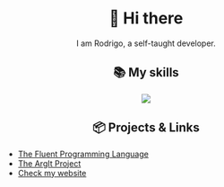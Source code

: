 <h1 align="center">
    👋 Hi there
</h1>

<p align="center">
    I am Rodrigo, a self-taught developer. 
</p>

<h2 align="center">
    📚 My skills
</h2>

<p align="center">
  <a href="https://skillicons.dev">
    <img src="https://skillicons.dev/icons?i=java,maven,gradle,go,c,cpp,linux,git,bash,nodejs,deno,rust,mysql,css,js,ts,html,react.vue" />
  </a>
</p>

<h2 align="center">
    📦 Projects & Links
</h2>

- [The Fluent Programming Language](https://github.com/fluent-lang/Fluent)
- [The ArgIt Project](https://github.com/rodri-r-z/ArgIt)
- [Check my website](https://rodrigoo-r.github.io/about-me/)
